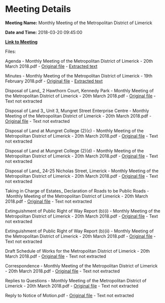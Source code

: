 # Meeting Details

**Meeting Name:** Monthly Meeting of the Metropolitan District of Limerick

**Date and Time:** 2018-03-20 09:45:00

**[Link to Meeting](https://www.limerick.ie/council/whats-on/monthly-meeting-metropolitan-district-limerick-43)**

Files: 

Agenda - Monthly Meeting of the Metropolitan District of Limerick - 20th March 2018.pdf - [Original file](https://www.limerick.ie/sites/default/files/media/documents/2018-03/00%20Agenda%2020th%20March%2C%202018.pdf) - [Extracted text](./Agenda%20-%C2%A0Monthly%20Meeting%20of%20the%20Metropolitan%20District%20of%20Limerick%20-%2020th%20March%202018.md)

Minutes - Monthly Meeting of the Metropolitan District of Limerick - 19th February 2018.pdf - [Original file](https://www.limerick.ie/sites/default/files/media/documents/2018-03/01%20Minutes%2019th%20February%202018.pdf) - [Extracted text](./Minutes%20-%C2%A0Monthly%20Meeting%20of%20the%20Metropolitan%20District%20of%20Limerick%20-%2019th%20February%202018.md)

Disposal of Land_ 2 Hawthorn Court, Kennedy Park - Monthly Meeting of the Metropolitan District of Limerick - 20th March 2018.pdf - [Original file](https://www.limerick.ie/sites/default/files/media/documents/2018-03/02%20%28a%29%20Disposal%20of%20Land%20-%202%20Hawthorn%20Court%20Kennedy%20Park.pdf) - Text not extracted

Disposal of Land 3_ Unit 3, Mungret Street Enterprise Centre - Monthly Meeting of the Metropolitan District of Limerick - 20th March 2018.pdf - [Original file](https://www.limerick.ie/sites/default/files/media/documents/2018-03/02%20%28b%29%20Disposal%20of%20Land%20-%20Unit%203%2C%20Mungret%20Street%20Enterprise%20Centre.pdf) - Text not extracted

Disposal of Land at Mungret College (2)(c) - Monthly Meeting of the Metropolitan District of Limerick - 20th March 2018.pdf - [Original file](https://www.limerick.ie/sites/default/files/media/documents/2018-03/02%20%28c%29%20Disposal%20of%20Land%20at%20Mungret%20College.pdf) - Text not extracted

Disposal of Land at Mungret College (2)(d) - Monthly Meeting of the Metropolitan District of Limerick - 20th March 2018.pdf - [Original file](https://www.limerick.ie/sites/default/files/media/documents/2018-03/02%20%28d%29%20Disposal%20of%20Land%20at%20Mungret%20College.pdf) - Text not extracted

Disposal of Land_ 24-25 Nicholas Street, Limerick - Monthly Meeting of the Metropolitan District of Limerick - 20th March 2018.pdf - [Original file](https://www.limerick.ie/sites/default/files/media/documents/2018-03/02%20%28e%29%20Disposal%20of%20Land%2024-25%20Nicholas%20Street%2C%20Limerick.pdf) - Text not extracted

Taking in Charge of Estates_ Declaration of Roads to be Public Roads - Monthly Meeting of the Metropolitan District of Limerick - 20th March 2018.pdf - [Original file](https://www.limerick.ie/sites/default/files/media/documents/2018-03/03%20%28a%29%20Taking%20in%20Charge%20of%20Estates%20-%20Declaration%20of%20Roads%20to%20be%20Public%20Roads.pdf) - Text not extracted

Extinguishment of Public Right of Way Report (b)(i) - Monthly Meeting of the Metropolitan District of Limerick - 20th March 2018.pdf - [Original file](https://www.limerick.ie/sites/default/files/media/documents/2018-03/03%20%28b%29%20%28i%29%20Extinguishment%20of%20Public%20Right%20of%20Way%20-%20Report_0.pdf) - Text not extracted

Extinguishment of Public Right of Way Report (b)(ii) - Monthly Meeting of the Metropolitan District of Limerick - 20th March 2018.pdf - [Original file](https://www.limerick.ie/sites/default/files/media/documents/2018-03/03%20%28b%29%20%28ii%29%20Extinghishment%20of%20Public%20Right%20of%20Way%20-%20Map.pdf) - Text not extracted

Draft Schedule of Works for the Metropolitan District of Limerick - 20th March 2018.pdf - [Original file](https://www.limerick.ie/sites/default/files/media/documents/2018-03/03%20%28d%29%20Draft%20Schedule%20of%20Works%20for%20the%20Metropolitan%20District%20of%20Limerick.pdf) - Text not extracted

Correspondence - Monthly Meeting of the Metropolitan District of Limerick - 20th March 2018.pdf - [Original file](https://www.limerick.ie/sites/default/files/media/documents/2018-03/16%20Correspondence.pdf) - Text not extracted

Replies to Questions - Monthly Meeting of the Metropolitan District of Limerick - 20th March 2018.pdf - [Original file](https://www.limerick.ie/sites/default/files/media/documents/2018-03/Replies%20to%20Questions%20March%20Meeting.pdf) - Text not extracted

Reply to Notice of Motion.pdf - [Original file](https://www.limerick.ie/sites/default/files/media/documents/2018-03/Reply%20to%20Notice%20of%20Motion.pdf) - Text not extracted

